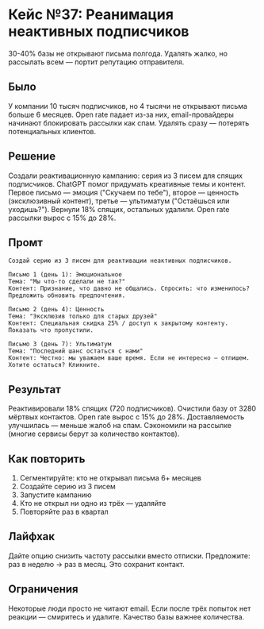 # Кейс №37: Реанимация неактивных подписчиков

30-40% базы не открывают письма полгода. Удалять жалко, но рассылать всем — портит репутацию отправителя.

## Было

У компании 10 тысяч подписчиков, но 4 тысячи не открывают письма больше 6 месяцев. Open rate падает из-за них, email-провайдеры начинают блокировать рассылки как спам. Удалять сразу — потерять потенциальных клиентов.

## Решение

Создали реактивационную кампанию: серия из 3 писем для спящих подписчиков. ChatGPT помог придумать креативные темы и контент. Первое письмо — эмоция ("Скучаем по тебе"), второе — ценность (эксклюзивный контент), третье — ультиматум ("Остаёшься или уходишь?"). Вернули 18% спящих, остальных удалили. Open rate рассылки вырос с 15% до 28%.

## Промт

```
Создай серию из 3 писем для реактивации неактивных подписчиков.

Письмо 1 (день 1): Эмоциональное
Тема: "Мы что-то сделали не так?"
Контент: Признание, что давно не общались. Спросить: что изменилось? Предложить обновить предпочтения.

Письмо 2 (день 4): Ценность
Тема: "Эксклюзив только для старых друзей"
Контент: Специальная скидка 25% / доступ к закрытому контенту. Показать что пропустили.

Письмо 3 (день 7): Ультиматум
Тема: "Последний шанс остаться с нами"
Контент: Честно: мы уважаем ваше время. Если не интересно — отпишем. Хотите остаться? Кликните.
```

## Результат

Реактивировали 18% спящих (720 подписчиков). Очистили базу от 3280 мёртвых контактов. Open rate вырос с 15% до 28%. Доставляемость улучшилась — меньше жалоб на спам. Сэкономили на рассылке (многие сервисы берут за количество контактов).

## Как повторить

1. Сегментируйте: кто не открывал письма 6+ месяцев
2. Создайте серию из 3 писем
3. Запустите кампанию
4. Кто не открыл ни одно из трёх — удаляйте
5. Повторяйте раз в квартал

## Лайфхак

Дайте опцию снизить частоту рассылки вместо отписки. Предложите: раз в неделю → раз в месяц. Это сохранит контакт.

## Ограничения

Некоторые люди просто не читают email. Если после трёх попыток нет реакции — смиритесь и удалите. Качество базы важнее количества.
